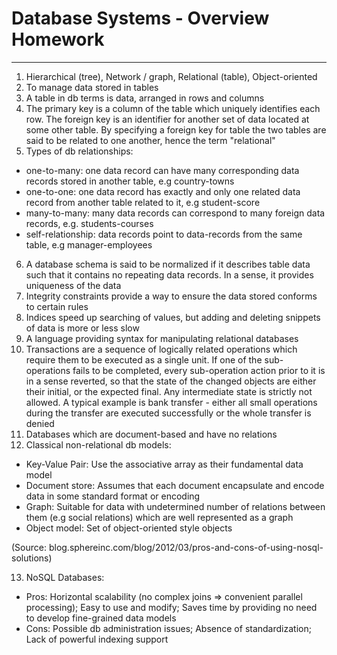 # Database Systems - Overview Homework #

----------
1. Hierarchical (tree), Network / graph, Relational (table), Object-oriented
2. To manage data stored in tables
3. A table in db terms is data, arranged in rows and columns
4. The primary key is a column of the table which uniquely identifies each row. The foreign key is an identifier for another set of data located at some other table. By specifying a foreign key for table the two tables are said to be related to one another, hence the term "relational"
5. Types of db relationships:
- one-to-many: one data record can have many corresponding data records stored in another table, e.g country-towns
- one-to-one: one data record has exactly and only one related data record from another table related to it, e.g student-score
- many-to-many: many data records can correspond to many foreign data records, e.g. students-courses
- self-relationship: data records point to data-records from the same table, e.g manager-employees
6. A database schema is said to be normalized if it describes table data such that it contains no repeating data records. In a sense, it provides uniqueness of the data
7. Integrity constraints provide a way to ensure the data stored conforms to certain rules
8. Indices speed up searching of values, but adding and deleting snippets of data is more or less slow
9. A language providing syntax for manipulating relational databases
10. Transactions are a sequence of logically related operations which require them to be executed as a single unit. If one of the sub-operations fails to be completed, every sub-operation action prior to it is in a sense reverted, so that the state of the changed objects are either their initial, or the expected final. Any intermediate state is strictly not allowed. A typical example is bank transfer - either all small operations during the transfer are executed successfully or the whole transfer is denied
11. Databases which are document-based and have no relations
12. Classical non-relational db models:
- Key-Value Pair: Use the associative array as their fundamental data model
- Document store: Assumes that each document encapsulate and encode data in some standard format or encoding
- Graph: Suitable for data with undetermined number of relations between them (e.g social relations) which are well represented as a graph
- Object model: Set of object-oriented style objects

(Source: blog.sphereinc.com/blog/2012/03/pros-and-cons-of-using-nosql-solutions)

13. NoSQL Databases:
- Pros: Horizontal scalability (no complex joins => convenient parallel processing); Easy to use and modify; Saves time by providing no need to develop fine-grained data models
- Cons: Possible db administration issues; Absence of standardization; Lack of powerful indexing support